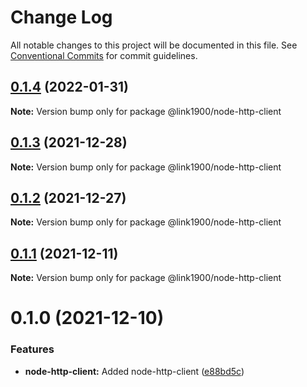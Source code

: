 # Change Log

All notable changes to this project will be documented in this file.
See [Conventional Commits](https://conventionalcommits.org) for commit guidelines.

<a name="0.1.4"></a>
## [0.1.4](https://github.com/projects/link1900/repos/link1900/compare/diff?targetBranch=refs%2Ftags%2F@link1900/node-http-client@0.1.3&sourceBranch=refs%2Ftags%2F@link1900/node-http-client@0.1.4) (2022-01-31)

**Note:** Version bump only for package @link1900/node-http-client





<a name="0.1.3"></a>
## [0.1.3](https://github.com/projects/link1900/repos/link1900/compare/diff?targetBranch=refs%2Ftags%2F@link1900/node-http-client@0.1.2&sourceBranch=refs%2Ftags%2F@link1900/node-http-client@0.1.3) (2021-12-28)

**Note:** Version bump only for package @link1900/node-http-client





<a name="0.1.2"></a>
## [0.1.2](https://github.com/projects/link1900/repos/link1900/compare/diff?targetBranch=refs%2Ftags%2F@link1900/node-http-client@0.1.1&sourceBranch=refs%2Ftags%2F@link1900/node-http-client@0.1.2) (2021-12-27)

**Note:** Version bump only for package @link1900/node-http-client





<a name="0.1.1"></a>
## [0.1.1](https://github.com/projects/link1900/repos/link1900/compare/diff?targetBranch=refs%2Ftags%2F@link1900/node-http-client@0.1.0&sourceBranch=refs%2Ftags%2F@link1900/node-http-client@0.1.1) (2021-12-11)

**Note:** Version bump only for package @link1900/node-http-client





<a name="0.1.0"></a>
# 0.1.0 (2021-12-10)


### Features

* **node-http-client:** Added node-http-client ([e88bd5c](https://github.com/projects/link1900/repos/link1900/commits/e88bd5c))
